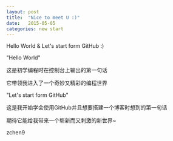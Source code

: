 ```yaml
---
layout: post
title:  "Nice to meet U :)"
date:   2015-05-05
categories: new start
---
```


Hello World & Let's start form GitHub :)

"Hello World"

这是初学编程时在控制台上输出的第一句话

它带领我进入了一个奇妙又精彩的编程世界

"Let's start form GitHub"

这是我开始学会使用GitHub并且想要搭建一个博客时想到的第一句话

期待它能给我带来一个崭新而又刺激的新世界~

zchen9 
